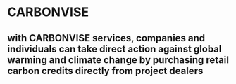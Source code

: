 <h1>CARBONVISE</h1>
<h2>with CARBONVISE services, companies and individuals can take direct action against global warming and climate change by purchasing retail carbon credits directly from project dealers</h2>
